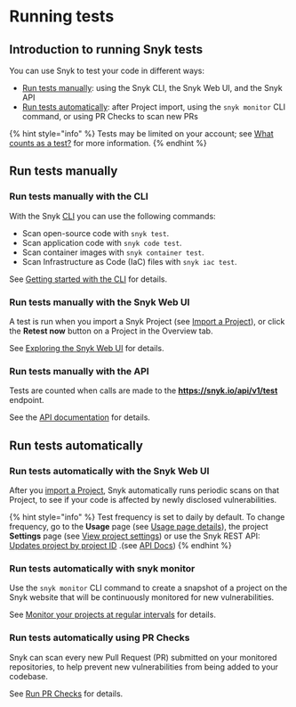 # Running tests

## Introduction to running Snyk tests

You can use Snyk to test your code in different ways:

* [Run tests manually](running-tests.md#run-tests-manually): using the Snyk CLI, the Snyk Web UI, and the Snyk API
* [Run tests automatically](running-tests.md#run-tests-automatically): after Project import, using the `snyk monitor` CLI command, or using PR Checks to scan new PRs

{% hint style="info" %}
Tests may be limited on your account; see [What counts as a test?](https://support.snyk.io/hc/en-us/articles/360000925418-What-counts-as-a-test-) for more information.
{% endhint %}

## Run tests manually

### Run tests manually with the CLI

With the Snyk [CLI](../snyk-cli/cli-reference.md) you can use the following commands:

* Scan open-source code with `snyk test`.
* Scan application code with `snyk code test`.
* Scan container images with `snyk container test`.
* Scan Infrastructure as Code (IaC) files with `snyk iac test`.

See [Getting started with the CLI](../snyk-cli/getting-started-with-the-cli.md) for details.

### Run tests manually with the Snyk Web UI

A test is run when you import a Snyk Project (see [Import a Project](quickstart/import-a-project.md)), or click the **Retest now** button on a Project in the Overview tab.

See [Exploring the Snyk Web UI](../snyk-web-ui/getting-started-with-the-snyk-web-ui.md) for details.

### Run tests manually with the API

Tests are counted when calls are made to the **https://snyk.io/api/v1/test** endpoint.

See the [API documentation](https://snyk.docs.apiary.io/#reference/test) for details.

## Run tests automatically

### Run tests automatically with the Snyk Web UI

After you [import a Project](quickstart/import-a-project.md), Snyk automatically runs periodic scans on that Project, to see if your code is affected by newly disclosed vulnerabilities.

{% hint style="info" %}
Test frequency is set to daily by default. To change frequency, go to the **Usage** page (see [Usage page details](../user-and-group-management/managing-settings/usage-page-details.md)), the project **Settings** page (see [View project settings](../manage-issues/introduction-to-snyk-projects/view-project-settings.md)) or use the Snyk REST API: [Updates project by project ID](https://apidocs.snyk.io/?version=2023-02-15#patch-/orgs/-org\_id-/projects/-project\_id-) .(see [API Docs](https://apidocs.snyk.io/?version=2023-02-15#patch-/orgs/-org\_id-/projects/-project\_id-))
{% endhint %}

### Run tests automatically with snyk monitor

Use the `snyk monitor` CLI command to create a snapshot of a project on the Snyk website that will be continuously monitored for new vulnerabilities.

See [Monitor your projects at regular intervals](../snyk-cli/test-for-vulnerabilities/monitor-your-projects-at-regular-intervals.md) for details.

### Run tests automatically using PR Checks

Snyk can scan every new Pull Request (PR) submitted on your monitored repositories, to help prevent new vulnerabilities from being added to your codebase.

See [Run PR Checks](../scan-application-code/run-pr-checks/) for details.
